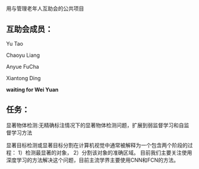 #
用与管理老年人互助会的公共项目
## 互助会成员：
Yu Tao

Chaoyu Liang

Anyue FuCha

Xiantong Ding

**waiting for Wei Yuan**

## 任务：
显著物体检测:无精确标注情况下的显著物体检测问题，扩展到弱监督学习和自监督学习方法

显著目标检测或显著目标分割在计算机视觉中通常被解释为一个包含两个阶段的过程：
    1）检测最显著的对象，
    2）分割该对象的准确区域。
目前我们主要关注使用深度学习的方法解决这个问题，目前主流学界主要使用CNN和FCN的方法。
